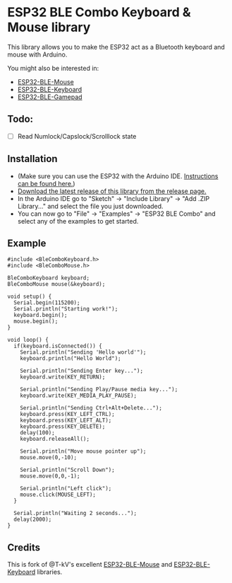 # ESP32 BLE Combo Keyboard & Mouse library

This library allows you to make the ESP32 act as a Bluetooth keyboard and mouse with Arduino.

You might also be interested in:

- [ESP32-BLE-Mouse](https://github.com/T-vK/ESP32-BLE-Mouse)
- [ESP32-BLE-Keyboard](https://github.com/T-vK/ESP32-BLE-Keyboard)
- [ESP32-BLE-Gamepad](https://github.com/lemmingDev/ESP32-BLE-Gamepad)


## Todo:

 - [ ] Read Numlock/Capslock/Scrolllock state

## Installation
- (Make sure you can use the ESP32 with the Arduino IDE. [Instructions can be found here.](https://github.com/espressif/arduino-esp32#installation-instructions))
- [Download the latest release of this library from the release page.](https://github.com/T-vK/ESP32-BLE-Keyboard/releases)
- In the Arduino IDE go to "Sketch" -> "Include Library" -> "Add .ZIP Library..." and select the file you just downloaded.
- You can now go to "File" -> "Examples" -> "ESP32 BLE Combo" and select any of the examples to get started.

## Example

```
#include <BleComboKeyboard.h>
#include <BleComboMouse.h>

BleComboKeyboard keyboard;
BleComboMouse mouse(&keyboard);

void setup() {
  Serial.begin(115200);
  Serial.println("Starting work!");
  keyboard.begin();
  mouse.begin();
}

void loop() {
  if(keyboard.isConnected()) {
    Serial.println("Sending 'Hello world'");
    keyboard.println("Hello World");

    Serial.println("Sending Enter key...");
    keyboard.write(KEY_RETURN);

    Serial.println("Sending Play/Pause media key...");
    keyboard.write(KEY_MEDIA_PLAY_PAUSE);

    Serial.println("Sending Ctrl+Alt+Delete...");
    keyboard.press(KEY_LEFT_CTRL);
    keyboard.press(KEY_LEFT_ALT);
    keyboard.press(KEY_DELETE);
    delay(100);
    keyboard.releaseAll();

    Serial.println("Move mouse pointer up");
    mouse.move(0,-10);
    
    Serial.println("Scroll Down");
    mouse.move(0,0,-1);

    Serial.println("Left click");
    mouse.click(MOUSE_LEFT);
  }
  
  Serial.println("Waiting 2 seconds...");
  delay(2000);
}

```
## Credits

This is fork of @T-kV's excellent [ESP32-BLE-Mouse](https://github.com/T-vK/ESP32-BLE-Mouse)
and [ESP32-BLE-Keyboard](https://github.com/T-vK/ESP32-BLE-Keyboard) libraries.
